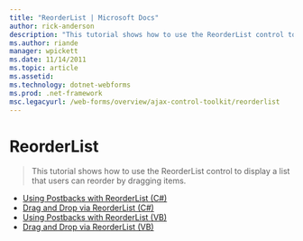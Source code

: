 ```yaml
---
title: "ReorderList | Microsoft Docs"
author: rick-anderson
description: "This tutorial shows how to use the ReorderList control to display a list that users can reorder by dragging items."
ms.author: riande
manager: wpickett
ms.date: 11/14/2011
ms.topic: article
ms.assetid: 
ms.technology: dotnet-webforms
ms.prod: .net-framework
msc.legacyurl: /web-forms/overview/ajax-control-toolkit/reorderlist
---
```

ReorderList
====================
> This tutorial shows how to use the ReorderList control to display a list that users can reorder by dragging items.


- [Using Postbacks with ReorderList (C#)](using-postbacks-with-reorderlist-cs.md)
- [Drag and Drop via ReorderList (C#)](drag-and-drop-via-reorderlist-cs.md)
- [Using Postbacks with ReorderList (VB)](using-postbacks-with-reorderlist-vb.md)
- [Drag and Drop via ReorderList (VB)](drag-and-drop-via-reorderlist-vb.md)